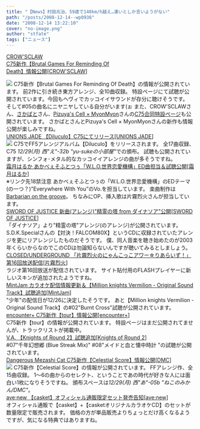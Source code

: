 ```yaml
---
title: "【News】村田兆治、59歳で140km/h越え…凄いとしか言いようがない"
path: "/posts/2008-12-14--wp0936"
date: "2008-12-14 13:22:10"
cover: "no-image.png"
author: "stfate"
tags: ["ニュース"]
---
```


<style type="text/css">
<!--
p {white-space: pre-wrap};
-->
</style>

<a class="topics" href="http://bgfrod.crowsclaw.info/" target="_blank">CROW'SCLAW C75新作【Brutal Games For Reminding Of Death】情報公開</a><span class="junre">[<a href="http://www.crowsclaw.info/" target="_blank">CROW'SCLAW</a>]</span>
<div class="news"><a href="http://bgfrod.crowsclaw.info/" target="_blank"><img src="http://bgfrod.crowsclaw.info/banner468.jpg"></a>
C75新作【Brutal Games For Reminding Of Death】の情報が公開されています。
前2作に引き続き東方アレンジ、全10曲収録。
特設ページにて試聴が公開されています。今回もヘヴィでカッコイイサウンドが存分に聴けそうです。
そして#05の曲名にニヤニヤしている自分がいます(ぉ
また、CROW'SCLAWさん、<a href="http://tuutenn.s66.xrea.com/" target="_blank">さかばと</a>さん、<a href="http://pm.pizuya.com/" target="_blank">Pizuya's Cell × MyonMyon</a>さんの<a href="http://c75.crowsclaw.info/" target="_blank">C75合同特設ページ</a>も公開されています。
さかばとさんとPizuya's Cell × MyonMyonさんの新作も情報公開が楽しみですね。</div>
<a class="topics" href="http://kurogane-u.s341.xrea.com/diluculo.html" target="_blank">UNIONS JADE 【Diluculo】C75にてリリース</a><span class="junre">[<a href="http://kurogane-u.s341.xrea.com/diluculo.html" target="_blank">UNIONS JADE</a>]</span>
<div class="news"><a href="http://kurogane-u.s341.xrea.com/diluculo.html" target="_blank"><img src="http://kurogane-u.s341.xrea.com/uj2nd_ff5_banner468.jpg"></a>
C75でFF5アレンジアルバム【Diluculo】をリリースされます。
全17曲収録、C75 <em>12/29(月) 西"え"-32b "yu-sukeの小部屋"</em>での頒布。
試聴も公開されていますが、シンフォ･メタル的なカッコイイアレンジの曲が多そうですね。</div>
<a class="topics" href="http://www.akabeesoft2.com/" target="_blank">霜月はるか あかべぇそふとつぅ「W.L.O.世界恋愛機構」ED曲担当＆試聴公開</a><span class="junre">[<a href="http://shimotsukin.com/" target="_blank">霜月はるか</a>]</span>
<div class="news">※リンク先18禁注意
あかべぇそふとつぅの「W.L.O.世界恋愛機構」のEDテーマ(の一つ？)”Everywhere With You”のVo.を担当しています。
楽曲制作は<a href="http://www.astronotes.jp/bog-official/index.html" target="_blank">Barbarian on the groove</a>。
ちなみにOP、挿入歌は片霧烈火さんが担当しています。</div>
<a class="topics" href="http://www.soj.razor.jp/" target="_blank">SWORD OF JUSTICE 新曲(アレンジ)"精霊の塔 from ダイナソア"公開</a><span class="junre">[<a href="http://www.soj.razor.jp/" target="_blank">SWORD OF JUSTICE</a>]</span>
<div class="news">「ダイナソア」より"精霊の塔"アレンジ(のアレンジ)が公開されています。
S.D.K.Specialさんの【対決！FALCOM80X】というCDに収録されていたアレンジを更にリアレンジしたものだそうです。
僕、同人音楽を聴き始めたのが2003年くらいからなのでこのCDは勿論知らないんですが聴いてみるとしましょう。</div>
<a class="topics" href="http://rekka.jp/radio/" target="_blank">CLOSED/UNDERGROUND 「片霧烈火のにゃんこっこアワー☆りあらいず！」第16回放送配信</a><span class="junre">[<a href="http://rekka.jp/" target="_blank">片霧烈火</a>]</span>
<div class="news">ラジオ第16回放送が配信されています。
サイト貼付用のFLASHプレイヤーに新しいスキンが追加されたようですね。</div>
<a class="topics" href="http://www.mintjam.net/mj/index.html" target="_blank">MintJam カラオケ配信情報更新＆【Million knights Vermilion - Original Sound Track】試聴追加</a><span class="junre">[<a href="http://www.mintjam.net/mj/index.html" target="_blank">MintJam</a>]</span>
<div class="news">"少年"の配信日が12/26に決定したそうです。
あと【Million knights Vermilion - Original Sound Track】の#02"Burnt Cross"試聴が公開されています。</div>
<a class="topics" href="http://encounter-p.net/" target="_blank">encounter+ C75新作【tour】情報公開</a><span class="junre">[<a href="http://encounter-p.net/" target="_blank">encounter+</a>]</span>
<div class="news">C75新作【tour】の情報が公開されています。
特設ページはまだ公開されてませんが、トラックリストが掲載中。
</div>
<a class="topics" href="http://www.radio-mnc.net/KNTS-0002/" target="_blank">V.A. 【Knights of Round 2】試聴追加</a><span class="junre">[<a href="http://www.radio-mnc.net/KNTS-0002/" target="_blank">Knights of Round 2</a>]</span>
<div class="news">#07"千年幻想郷 (Blue Streak Mix)" #08"メイドと血と懐中時計 "の試聴が公開されています。</div>
<a class="topics" href="http://www.komatsuna-ya.com/~nekonomikan/dmc/" target="_blank">Dangerous Mezashi Cat C75新作【Celestial Score】情報公開</a><span class="junre">[<a href="http://www.komatsuna-ya.com/~nekonomikan/dmc/" target="_blank">DMC</a>]</span>
<div class="news"><a href="http://www.nekonomikan.com/dmc/" target="_blank"><img src="http://stfate.net/img/cs_daiban1.jpg" class="image" /></a>
C75新作【Celestial Score】の情報が公開されています。
FFアレンジ作、全15曲収録。
1～6の曲からのセレクト、ということであの時代が好きな人には面白い1枚になりそうですね。
頒布スペースは<em>12/29(月) 西"あ"-05b "ねこのみかん/DMC"</em>。</div>
<a class="topics" href="http://www.avenew.jp/" target="_blank">ave;new 【casket】オフィシャル通販限定セット発売告知</a><span class="junre">[<a href="http://www.avenew.jp/" target="_blank">ave;new</a>]</span>
<div class="news">オフィシャル通販で【casket】+【casketオリジナルカラオケCD】のセットが数量限定で販売されます。
価格の方が単品販売よりちょっとだけ高くなるようですが、気になる特典ではありますね。</div>
